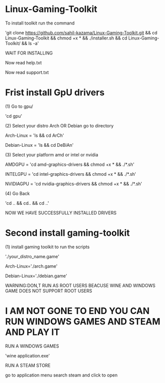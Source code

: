 # Linux-Gaming-Toolkit

To install toolkit run the command

'git clone https://github.com/sahil-kazama/Linux-Gaming-Toolkit.git && cd Linux-Gaming-Toolkit && chmod +x * && ./installer.sh && cd Linux-Gaming-Toolkit/ && ls -a'

WAIT FOR INSTALLING

Now read help.txt

Now read support.txt


# Frist install GpU drivers 

(1) Go to gpu/

'cd gpu'

(2) Select your distro Arch OR Debian go to directory

Arch-Linux = 'ls && cd ArCh'

Debian-Linux = 'ls && cd DeBiAn'


(3) Select your platform amd or intel or nvidia


AMDGPU = 'cd amd-graphics-drivers && chmod +x * && ./*.sh'

INTELGPU = 'cd intel-graphics-drivers && chmod +x * && ./*.sh'

NVIDIAGPU = 'cd nvidia-graphics-drivers && chmod +x * && ./*.sh'


(4) Go Back

'cd .. && cd.. && cd ..'


NOW WE HAVE SUCCESSFULLY INSTALLED DRIVERS

# Second install gaming-toolkit

(1) install gaming toolkit to run the scripts

'./your_distro_name.game'

Arch-Linux='./arch.game'

Debian-Linux='./debian.game'


WARNING:DON,T RUN AS ROOT USERS BEACUSE WINE AND WINDOWS GAME DOES NOT SUPPORT ROOT USERS

<now you can open steam and enjoy it>

# I AM NOT GONE TO END YOU CAN RUN WINDOWS GAMES AND STEAM AND PLAY IT

RUN A WINDOWS GAMES

'wine application.exe'

RUN A STEAM STORE

go to application menu search steam and click to open
